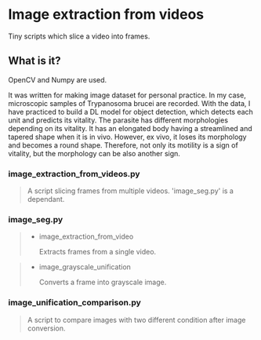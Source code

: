 # Image extraction from videos

Tiny scripts which slice a video into frames.

## What is it?

OpenCV and Numpy are used.

It was written for making image dataset for personal practice. In my case, microscopic samples of Trypanosoma brucei are recorded. With the data, I have practiced to build a DL model for object detection, which detects each unit and predicts its vitality. The parasite has different morphologies depending on its vitality. It has an elongated body having a streamlined and tapered shape when it is in vivo. However, ex vivo, it loses its morphology and becomes a round shape. Therefore, not only its motility is a sign of vitality, but the morphology can be also another sign.

### image_extraction_from_videos.py
> A script slicing frames from multiple videos. 'image_seg.py' is a dependant.
>

### image_seg.py
>+ image_extraction_from_video
>
>   Extracts frames from a single video. 

>+ image_grayscale_unification 
>
>   Converts a frame into grayscale image. 

### image_unification_comparison.py
> A script to compare images with two different condition after image conversion.

